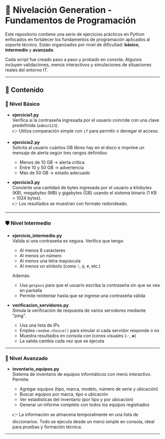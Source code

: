 # 🧠 Nivelación Generation - Fundamentos de Programación

Este repositorio contiene una serie de ejercicios prácticos en Python enfocados en fortalecer los fundamentos de programación aplicados al soporte técnico. Están organizados por nivel de dificultad: **básico**, **intermedio** y **avanzado**.

Cada script fue creado paso a paso y probado en consola. Algunos incluyen validaciones, menús interactivos y simulaciones de situaciones reales del entorno IT.

---

## 📂 Contenido

### 🔰 Nivel Básico

- **ejercicio1.py**  
  Verifica si la contraseña ingresada por el usuario coincide con una clave predefinida (`admin123`).  
  👉 Utiliza comparación simple con `if` para permitir o denegar el acceso.

- **ejercicio2.py**  
  Solicita al usuario cuántos GB libres hay en el disco e imprime un mensaje de alerta según tres rangos definidos:  
  - Menos de 10 GB → alerta crítica  
  - Entre 10 y 50 GB → advertencia  
  - Más de 50 GB → estado adecuado  

- **ejercicio3.py**  
  Convierte una cantidad de bytes ingresada por el usuario a kilobytes (KB), megabytes (MB) y gigabytes (GB) usando el sistema binario (1 KB = 1024 bytes).  
  👉 Los resultados se muestran con formato redondeado.

---

### 🛡️ Nivel Intermedio

- **ejercicio_intermedio.py**  
  Valida si una contraseña es segura. Verifica que tenga:
  - Al menos 8 caracteres  
  - Al menos un número  
  - Al menos una letra mayúscula  
  - Al menos un símbolo (como `!`, `@`, `#`, etc.)

  Además:
  - Usa `getpass` para que el usuario escriba la contraseña sin que se vea en pantalla  
  - Permite reintentar hasta que se ingrese una contraseña válida  

- **verificacion_servidores.py**  
  Simula la verificación de respuesta de varios servidores mediante "ping".  
  - Usa una lista de IPs  
  - Emplea `random.choice()` para simular si cada servidor responde o no  
  - Muestra resultados en consola con íconos visuales (`✅`, `❌`)  
  - La salida cambia cada vez que se ejecuta

---

### 💼 Nivel Avanzado

- **inventario_equipos.py**  
  Sistema de inventario de equipos informáticos con menú interactivo. Permite:
  - Agregar equipos (tipo, marca, modelo, número de serie y ubicación)
  - Buscar equipos por marca, tipo o ubicación
  - Ver estadísticas del inventario (por tipo y por ubicación)
  - Generar un informe completo con todos los equipos registrados

  👉 La información se almacena temporalmente en una lista de diccionarios. Todo se ejecuta desde un menú simple en consola, ideal para pruebas y formación técnica.

---
